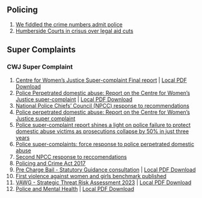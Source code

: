 ## Policing
1. [We fiddled the crime numbers admit police](https://www.thetimes.co.uk/article/we-fiddled-the-crime-numbers-admit-police-l7m6t8g7qmg)
2. [Humberside Courts in crisus over legal aid cuts](https://www.channel4.com/news/hull-court-crisis-legal-aid-cuts-court-video)


## Super Complaints

### CWJ Super Complaint
1. [Centre for Women’s Justice Super-complaint Final report](https://static1.squarespace.com/static/5aa98420f2e6b1ba0c874e42/t/5c91f55c9b747a252efe260c/1553069406371/Super-complaint+report.FINAL.pdf) | [Local PDF Download](/Documents/Policing/Super-complaint+report.FINAL.pdf)
2. [Police Perpetrated domestic abuse: Report on the Centre for Women’s Justice
super-complaint](https://assets.publishing.service.gov.uk/government/uploads/system/uploads/attachment_data/file/1086988/police-perpetrated-domestic-abuse-report-cwj-super-complaint.pdf) | [Local PDF Download](/Documents/Policing/police-perpetrated-domestic-abuse-report-cwj-super-complaint.pdf)
3. [National Police Chiefs’ Council (NPCC) response to recommendations](https://www.gov.uk/government/publications/responses-to-super-complaint-report-a-duty-to-protect/national-police-chiefs-council-npcc-response-to-recommendations-accessible)
4. [Police perpetrated domestic abuse: Report on the Centre for Women’s Justice super complaint ](https://www.gov.uk/government/publications/police-super-complaints-force-response-to-police-perpetrated-domestic-abuse/police-perpetrated-domestic-abuse-report-on-the-centre-for-womens-justice-super-complaint)
5. [Police super-complaint report shines a light on police failure to protect domestic abuse victims as prosecutions collapse by 50% in just three years](https://www.centreforwomensjustice.org.uk/news/2021/8/23/police-super-complaint-report-shines-a-light-on-police-failure-to-protect-domestic-abuse-victims-as-prosecutions-collapse-by-50-in-just-three-years)
6. [Police super-complaints: force response to police perpetrated domestic abuse](https://www.gov.uk/government/publications/police-super-complaints-force-response-to-police-perpetrated-domestic-abuse)
7. [Second NPCC response to reccomendations](https://www.gov.uk/government/publications/responses-to-police-perpetrated-domestic-abuse-report-on-the-cwj-super-complaint/second-npcc-response-to-recommendations-overview-report)
8. [Policing and Crime Act 2017](https://www.legislation.gov.uk/ukpga/2017/3/part/4/enacted)
9. [Pre Charge Bail - Statutory Guidance consultation](https://assets.college.police.uk/s3fs-public/2022-08/Pre-charge-bail-statutory-guidance-consultation.pdf) | [Local PDF Download](/Documents/Policing/Pre-charge-bail-statutory-guidance-consultation.pdf)
10. [First violence against women and girls benchmark published](https://news.npcc.police.uk/releases/first-benchmark-of-police-performance-on-tackling-violence-against-women-and-girls-published)
11. [VAWG - Strategic Threat Risk Assessment 2023](https://www.npcc.police.uk/SysSiteAssets/media/downloads/our-work/vawg/violence-against-women-and-girls---strategic-threat-risk-assessment-2023.pdf) | [Local PDF Download](/Documents/Policing/violence-against-women-and-girls---strategic-threat-risk-assessment-2023.pdf)
12. [Police and Mental Health](https://npcc.police.uk/documents/edhr/2013/201312-edhr-police-mental-health.pdf) | [Local PDF Download](/Documents/Policing/201312-edhr-police-mental-health.pdf)